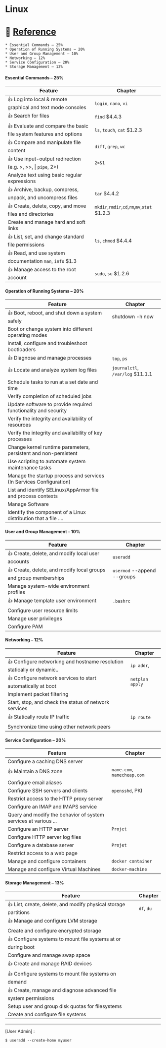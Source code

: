 # Linux


# :bookmark: [Reference](../REFERENCES.md)


```
* Essential Commands – 25%
* Operation of Running Systems – 20%
* User and Group Management – 10%
* Networking – 12%
* Service Configuration – 20%
* Storage Management – 13%
```

#### Essential Commands – 25%

|   Feature                                                           | Chapter                                             |
|---------------------------------------------------------------------|-----------------------------------------------------|
| :+1: Log into local & remote graphical and text mode consoles       | `login`, `nano`, `vi`                               |
| :+1: Search for files                                               | `find` $4.4.3                                       |
| :+1: Evaluate and compare the basic file system features and options| `ls`, `touch`, `cat`  $1.2.3                        |
| :+1: Compare and manipulate file content                            | `diff`, `grep`, `wc`                                |
| :+1: Use input-output redirection (e.g. >, >>, \| `pipe`, 2>)       | `2>&1`                                              |
|      Analyze text using basic regular expressions                   |                                                     |
| :+1: Archive, backup, compress, unpack, and uncompress files        | `tar` $4.4.2                                        |
| :+1: Create, delete, copy, and move files and directories           | `mkdir`,`rmdir`,`cd`,`rm`,`mv`,`stat` $1.2.3   |
| Create and manage hard and soft links                          |                                                     |
| :+1: List, set, and change standard file permissions                | `ls`, `chmod` $4.4.4                                |
| :+1: Read, and use system documentation                              `man`, `info` $1.3                                  |
| :+1: Manage access to the root account                              | `sudo`, `su` $1.2.6                                 |

#### Operation of Running Systems – 20%

|   Feature                                                           | Chapter                                       |
|---------------------------------------------------------------------|-----------------------------------------------|
| :+1: Boot, reboot, and shut down a system safely                    |  shutdown -h now                              |
| Boot or change system into different operating modes                |                                               |
| Install, configure and troubleshoot bootloaders                     |                                               |
| :+1: Diagnose and manage processes                                  |  `top`, `ps`                                  |
| :+1: Locate and analyze system log files                            | `journalctl`, `/var/log` $11.1.1              |
|  Schedule tasks to run at a set date and time                       |                                               |
|  Verify completion of scheduled jobs                                |                                               |
| Update software to provide required functionality and security      |                                               |
| Verify the integrity and availability of resources                  |                                               |
| Verify the integrity and availability of key processes              |                                               |
| Change kernel runtime parameters, persistent and non-persistent     |                                               |
| Use scripting to automate system maintenance tasks                  |                                               |
| Manage the startup process and services (In Services Configuration) |                                               |
| List and identify SELinux/AppArmor file and process contexts        |                                               |
| Manage Software                                                     |                                               |
| Identify the component of a Linux distribution that a file ....     |                                               |

#### User and Group Management – 10%

|   Feature                                                           | Chapter                                       |
|---------------------------------------------------------------------|-----------------------------------------------|
| :+1: Create, delete, and modify local user accounts                 |  `useradd`                                    |
| :+1: Create, delete, and modify local groups and group memberships  |  `usermod` --append --groups                  |
| Manage system-wide environment profiles                             |                                               |
| :+1: Manage template user environment                               | `.bashrc`                                     |
| Configure user resource limits                                      |                                               |
| Manage user privileges                                              |                                               |
| Configure PAM                                                       |                                               |

#### Networking – 12%

|   Feature                                                           | Chapter                                       |
|---------------------------------------------------------------------|-----------------------------------------------|
| :+1: Configure networking and hostname resolution statically or dynamic..| `ip addr`,                                    |
| :+1: Configure network services to start automatically at boot           | `netplan apply`                               |
| Implement packet filtering                                          |                                               |
| Start, stop, and check the status of network services               |                                               |
| :+1: Statically route IP traffic                                    | `ip route`                                    |
| Synchronize time using other network peers                          |                                               |

#### Service Configuration – 20%

|   Feature                                                           | Chapter                                       |
|---------------------------------------------------------------------|-----------------------------------------------|
| Configure a caching DNS server                                      |                                               |
| :+1: Maintain a DNS zone                                            | `name.com`, `namecheap.com`                   |
| Configure email aliases                                             |                                               |
| Configure SSH servers and clients                                   | `opensshd`, PKI                               |
| Restrict access to the HTTP proxy server                            |                                               |
| Configure an IMAP and IMAPS service                                 |                                               |
| Query and modify the behavior of system services at various ...     |                                               |
| Configure an HTTP server                                            | `Projet`                                      |
| Configure HTTP server log files                                     |                                               |
| Configure a database server                                         | `Projet`                                      |
| Restrict access to a web page                                       |                                               |
| Manage and configure containers                                     | `docker container`                            |
| Manage and configure Virtual Machines                               | `docker-machine`                              |

#### Storage Management – 13%

|   Feature                                                           | Chapter                                       |
|---------------------------------------------------------------------|-----------------------------------------------|
| :+1: List, create, delete, and modify physical storage partitions   | `df`, `du`                                    |
| :+1: Manage and configure LVM storage                               |                                               |
| Create and configure encrypted storage                              |                                               |
| :+1: Configure systems to mount file systems at or during boot      |                                               |
| Configure and manage swap space                                     |                                               |
| :+1: Create and manage RAID devices                                 |                                               |
| :+1: Configure systems to mount file systems on demand              |                                               |
| :+1: Create, manage and diagnose advanced file system permissions   |                                               |
| Setup user and group disk quotas for filesystems                    |                                               |
| Create and configure file systems                                   |                                               |

<hr>


[User Admin] :

```
$ useradd --create-home myuser 
```


